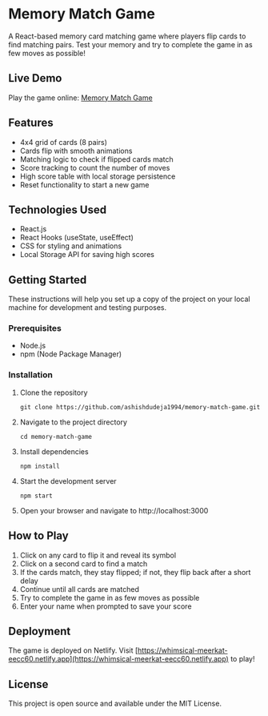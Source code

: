 # Memory Match Game

A React-based memory card matching game where players flip cards to find matching pairs. Test your memory and try to complete the game in as few moves as possible!

## Live Demo

Play the game online: [Memory Match Game](https://whimsical-meerkat-eecc60.netlify.app)

## Features

- 4x4 grid of cards (8 pairs)
- Cards flip with smooth animations
- Matching logic to check if flipped cards match
- Score tracking to count the number of moves
- High score table with local storage persistence
- Reset functionality to start a new game

## Technologies Used

- React.js
- React Hooks (useState, useEffect)
- CSS for styling and animations
- Local Storage API for saving high scores

## Getting Started

These instructions will help you set up a copy of the project on your local machine for development and testing purposes.

### Prerequisites

- Node.js
- npm (Node Package Manager)

### Installation

1. Clone the repository
   ```
   git clone https://github.com/ashishdudeja1994/memory-match-game.git
   ```

2. Navigate to the project directory
   ```
   cd memory-match-game
   ```

3. Install dependencies
   ```
   npm install
   ```

4. Start the development server
   ```
   npm start
   ```

5. Open your browser and navigate to http://localhost:3000

## How to Play

1. Click on any card to flip it and reveal its symbol
2. Click on a second card to find a match
3. If the cards match, they stay flipped; if not, they flip back after a short delay
4. Continue until all cards are matched
5. Try to complete the game in as few moves as possible
6. Enter your name when prompted to save your score

## Deployment

The game is deployed on Netlify. Visit [https://whimsical-meerkat-eecc60.netlify.app](https://whimsical-meerkat-eecc60.netlify.app) to play!

## License

This project is open source and available under the MIT License.
